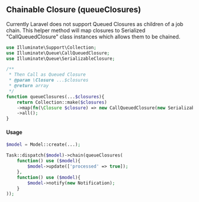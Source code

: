 ## Chainable Closure (queueClosures)

Currently Laravel does not support Queued Closures as children of a job chain. This helper method will
map closures to Serialized "CallQueuedClosure" class instances which allows them to be chained.

```php
use Illuminate\Support\Collection;
use Illuminate\Queue\CallQueuedClosure;
use Illuminate\Queue\SerializableClosure;

/**
 * Then Call as Queued Closure
 * @param \Closure ...$closures
 * @return array
 */
function queueClosures(...$closures){
    return Collection::make($closures)
    ->map(fn(\Closure $closure) => new CallQueuedClosure(new SerializableClosure($closure)))
    ->all();
}
```

#### Usage

```php
$model = Model::create(...);

Task::dispatch($model)->chain(queueClosures(
    function() use ($model){
        $model->update(['processed' => true]);
    },
    function() use ($model){
        $model->notify(new Notification);
    }
));
```
